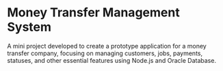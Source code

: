 # **Money Transfer Management System**
A mini project developed to create a prototype application for a money transfer company, focusing on managing customers, jobs, payments, statuses, and other essential features using Node.js and Oracle Database.
